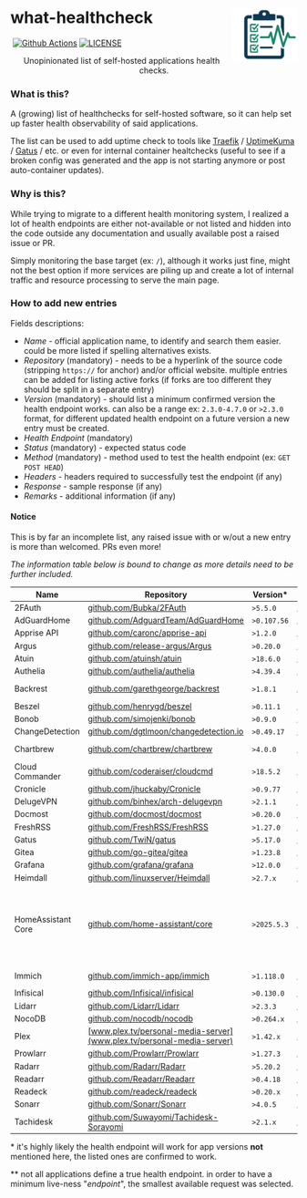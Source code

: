 # what-healthcheck <img src="assets/image/what-healthcheck-logo.png" alt="what-healthcheck-logo" title="feishin" align="right" height="95px" />

<p align="left">
   <img src="https://img.shields.io/badge/PRs-welcome-brightgreen.svg?style=flat" alt="">
   <a href="https://github.com/peterbuga/what-healthcheck/actions"><img src="https://img.shields.io/github/actions/workflow/status/peterbuga/what-healthcheck/pages/pages-build-deployment" alt="Github Actions"></a>
   <a href="https://github.com/peterbuga/what-healthcheck/blob/master/LICENSE"><img src="https://img.shields.io/github/license/peterbuga/what-healthcheck.svg" alt="LICENSE"></a>
</p>

<p align="center">Unopinionated list of self-hosted applications health checks.</p>

### What is this?

A (growing) list of healthchecks for self-hosted software, so it can help set up faster health observability of said applications.

The list can be used to add uptime check to tools like [Traefik](https://traefik.io/) / [UptimeKuma](https://uptimekuma.org/) / [Gatus](https://gatus.io/) / etc. or even for internal container healtchecks (useful to see if a broken config was generated and the app is not starting anymore or post auto-container updates).

### Why is this?

While trying to migrate to a different health monitoring system, I realized a lot of health endpoints are either not-available or not listed and hidden into the code outside any documentation and usually available post a raised issue or PR.

Simply monitoring the base target (ex: `/`), although it works just fine, might not the best option if more services are piling up and create a lot of internal traffic and resource processing to serve the main page.

### How to add new entries

Fields descriptions:

- _Name_ - official application name, to identify and search them easier. could be more listed if spelling alternatives exists.
- _Repository_ (mandatory) - needs to be a hyperlink of the source code (stripping `https://` for anchor) and/or official website. multiple entries can be added for listing active forks (if forks are too different they should be split in a separate entry)
- _Version_ (mandatory) - should list a minimum confirmed version the health endpoint works. can also be a range ex: `2.3.0-4.7.0` or `>2.3.0` format, for different updated health endpoint on a future version a new entry must be created.
- _Health Endpoint_ (mandatory)
- _Status_ (mandatory) - expected status code
- _Method_ (mandatory) - method used to test the health endpoint (ex: `GET POST HEAD`)
- _Headers_ - headers required to successfully test the endpoint (if any)
- _Response_ - sample response (if any)
- _Remarks_ - additional information (if any)

#### Notice
This is by far an incomplete list, any raised issue with or w/out a new entry is more than welcomed. PRs even more!  

*The information table below is bound to change as more details need to be further included.*


| Name                 | Repository                                                                               | Version\*   | Health Endpoint\*\*                      | Status | Method | Headers                         | Remarks                                                       |
|----------------------|------------------------------------------------------------------------------------------|-------------|------------------------------------------|--------|--------|---------------------------------|---------------------------------------------------------------|
| 2FAuth               | [github.com/Bubka/2FAuth](https://github.com/Bubka/2FAuth)                               | `>5.5.0`    | `/up`                                    | 200    | GET    |                                 |                                                               |
| AdGuardHome          | [github.com/AdguardTeam/AdGuardHome](https://github.com/AdguardTeam/AdGuardHome)         | `>0.107.56` | `/control/status`                        | 200    | GET    |                                 |                                                               |
| Apprise API          | [github.com/caronc/apprise-api](https://github.com/caronc/apprise-api)                   | `>1.2.0`    | `/status`                                | 200    | GET    |                                 |                                                               |
| Argus                | [github.com/release-argus/Argus](https://github.com/release-argus/Argus)                 | `>0.20.0`   | `/api/v1/healthcheck`                    | 200    | GET    |                                 |                                                               |
| Atuin                | [github.com/atuinsh/atuin](https://github.com/atuinsh/atuin)                             | `>18.6.0`   | `/healthz`                               | 200    | GET    |                                 |                                                               |
| Authelia             | [github.com/authelia/authelia](https://github.com/authelia/authelia)                     | `>4.39.4`   | `/api/health`                            | 200    | GET    |                                 |                                                               |
| Backrest             | [github.com/garethgeorge/backrest](https://github.com/garethgeorge/backrest)             | `>1.8.1`    | `/v1.Backrest/GetConfig`                 | 200    | POST   | content-type: application/proto |                                                               |
| Beszel               | [github.com/henrygd/beszel](https://github.com/henrygd/beszel)                           | `>0.11.1`   | `/api/health`                            | 200    | GET    |                                 |                                                               |
| Bonob                | [github.com/simojenki/bonob](https://github.com/simojenki/bonob)                         | `>0.9.0`    | `/ws/sonos`                              | 200    | GET    |                                 |                                                               |
| ChangeDetection      | [github.com/dgtlmoon/changedetection.io](https://github.com/dgtlmoon/changedetection.io) | `>0.49.17`  | `/api/v1/systeminfo`                     | 200    | GET    |                                 |                                                               |
| Chartbrew            | [github.com/chartbrew/chartbrew](https://github.com/chartbrew/chartbrew)                 | `>4.0.0`    | `/update`                                | 200    | GET    |                                 | for API component                                             |
| Cloud Commander      | [github.com/coderaiser/cloudcmd](https://github.com/coderaiser/cloudcmd)                 | `>18.5.2`   | `/manifest.json`                         | 200    | GET    |                                 |                                                               |
| Cronicle             | [github.com/jhuckaby/Cronicle](https://github.com/jhuckaby/Cronicle)                     | `>0.9.77`   | `/api/app/ping`                          | 200    | GET    |                                 |                                                               |
| DelugeVPN            | [github.com/binhex/arch-delugevpn](https://github.com/binhex/arch-delugevpn)             | `>2.1.1`    | `/images/s.gif`                          | 200    | GET    |                                 |                                                               |
| Docmost              | [github.com/docmost/docmost](https://github.com/docmost/docmost)                         | `>0.20.0`   | `/api/health`                            | 200    | GET    |                                 |                                                               |
| FreshRSS             | [github.com/FreshRSS/FreshRSS](github.com/FreshRSS/FreshRSS)                             | `>1.27.0`   | `/api/fever.php?api`                     | 200    | GET    |                                 |                                                               |
| Gatus                | [github.com/TwiN/gatus](https://github.com/TwiN/gatus)                                   | `>5.17.0`   | `/health`                                | 200    | GET    |                                 |                                                               |
| Gitea                | [github.com/go-gitea/gitea](https://github.com/go-gitea/gitea)                           | `>1.23.8`   | `/api/healthz`                           | 200    | GET    |                                 |                                                               |
| Grafana              | [github.com/grafana/grafana](https://github.com/grafana/grafana)                         | `>12.0.0`   | `/api/health`                            | 200    | GET    |                                 |                                                               |
| Heimdall             | [github.com/linuxserver/Heimdall](github.com/linuxserver/Heimdall)                       | `>2.7.x`    | `/health`                                | 200    | GET    |                                 |                                                               
| HomeAssistant Core   | [github.com/home-assistant/core](https://github.com/home-assistant/core)                 | `>2025.5.3` | `/api/`                                  | 401    | GET    |                                 | no real live-endpoint. create empty API webhook to return 200 |
| Immich               | [github.com/immich-app/immich](https://github.com/immich-app/immich)                     | `>1.118.0`  | `/api/server/ping`                       | 200    | GET    |                                 | API component                                                 |
| Infisical            | [github.com/Infisical/infisical](https://github.com/Infisical/infisical)                 | `>0.130.0`  | `/api/status`                            | 200    | GET    |                                 |                                                               |
| Lidarr               | [github.com/Lidarr/Lidarr](https://github.com/Lidarr/Lidarr)                             | `>2.3.3`    | `/ping`                                  | 200    | GET    |                                 |                                                               |
| NocoDB               | [github.com/nocodb/nocodb](github.com/nocodb/nocodb)                                     | `>0.264.x`  | `/api/v1/health`                         | 200    | GET    |                                 |                                                               |
| Plex                 | [www.plex.tv/personal-media-server](www.plex.tv/personal-media-server)                   | `>1.42.x`   | `/identity`                              | 200    | GET    |                                 |                                                               |
| Prowlarr             | [github.com/Prowlarr/Prowlarr](https://github.com/Prowlarr/Prowlarr)                     | `>1.27.3`   | `/ping`                                  | 200    | GET    |                                 |                                                               |
| Radarr               | [github.com/Radarr/Radarr](https://github.com/Radarr/Radarr)                             | `>5.20.2`   | `/ping`                                  | 200    | GET    |                                 |                                                               |
| Readarr              | [github.com/Readarr/Readarr](github.com/Readarr/Readarr)                                 | `>0.4.18`   | `/ping`                                  | 200    | GET    |                                 |                                                               |
| Readeck              | [github.com/readeck/readeck](github.com/readeck/readeck)                                 | `>0.20.x`   | `/api/info`                              | 200    | GET    |                                 |                                                               |
| Sonarr               | [github.com/Sonarr/Sonarr](https://github.com/Sonarr/Sonarr)                             | `>4.0.5`    | `/ping`                                  | 200    | GET    |                                 |                                                               |
| Tachidesk            | [github.com/Suwayomi/Tachidesk-Sorayomi](github.com/Suwayomi/Tachidesk-Sorayomi)         | `>2.1.x`    | `/api/v1/settings/about`                 | 200    | GET    |                                 |                                                               |


\* it's highly likely the health endpoint will work for app versions **not** mentioned here, the listed ones are confirmed to work.

\*\* not all applications define a true health endpoint. in order to have a minimum live-ness "_endpoint_", the smallest available request was selected.
